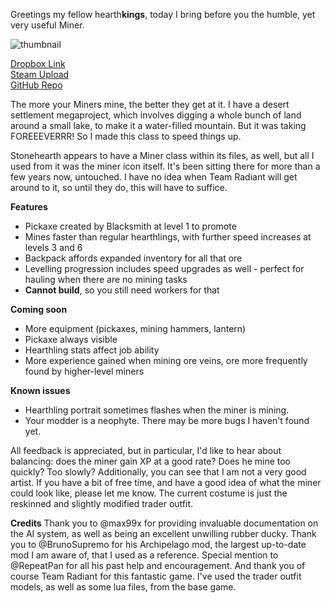 Greetings my fellow hearth**kings**, today I bring before you the humble, yet very useful Miner.

![thumbnail](https://discourse.stonehearth.net/uploads/stonehearth/original/3X/7/1/710e62764ce712c27c9a88616ed628cd26f39dbf.jpg)

[Dropbox Link](https://www.dropbox.com/s/g1mh5zlmtyp7kwf/miner_prof.smod?dl=0)  
[Steam Upload](https://steamcommunity.com/sharedfiles/filedetails/?id=1359741441)  
[GitHub Repo](https://github.com/Moai-/miner_prof)  

The more your Miners mine, the better they get at it. I have a desert settlement megaproject, which involves digging a whole bunch of land around a small lake, to make it a water-filled mountain. But it was taking FOREEEVERRR! So I made this class to speed things up.  

Stonehearth appears to have a Miner class within its files, as well, but all I used from it was the miner icon itself. It's been sitting there for more than a few years now, untouched. I have no idea when Team Radiant will get around to it, so until they do, this will have to suffice.  

**Features**

* Pickaxe created by Blacksmith at level 1 to promote
* Mines faster than regular hearthlings, with further speed increases at levels 3 and 6
* Backpack affords expanded inventory for all that ore
* Levelling progression includes speed upgrades as well - perfect for hauling when there are no mining tasks
* **Cannot build**, so you still need workers for that

**Coming soon**
* More equipment (pickaxes, mining hammers, lantern)
* Pickaxe always visible
* Hearthling stats affect job ability
* More experience gained when mining ore veins, ore more frequently found by higher-level miners

**Known issues**
* Hearthling portrait sometimes flashes when the miner is mining.
* Your modder is a neophyte. There may be more bugs I haven't found yet.

All feedback is appreciated, but in particular, I'd like to hear about balancing: does the miner gain XP at a good rate? Does he mine too quickly? Too slowly? Additionally, you can see that I am not a very good artist. If you have a bit of free time, and have a good idea of what the miner could look like, please let me know. The current costume is just the reskinned and slightly modified trader outfit.

**Credits**
Thank you to @max99x for providing invaluable documentation on the AI system, as well as being an excellent unwilling rubber ducky. Thank you to @BrunoSupremo for his Archipelago mod, the largest up-to-date mod I am aware of, that I used as a reference. Special mention to @RepeatPan for all his past help and encouragement. And thank you of course Team Radiant for this fantastic game. I've used the trader outfit models, as well as some lua files, from the base game.
